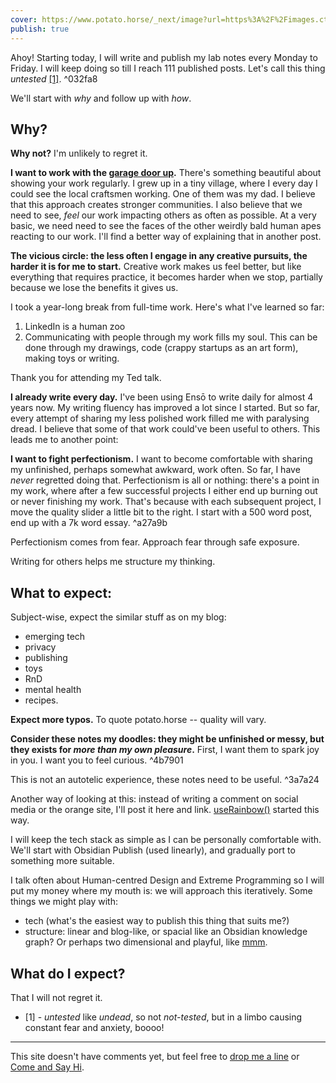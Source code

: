 ```yaml
---
cover: https://www.potato.horse/_next/image?url=https%3A%2F%2Fimages.ctfassets.net%2Fhyylafu4fjks%2F4FfcAF7uGPFlXyxKHto4s4%2Ffa05aed6a17bfc5d911fd928ed6efed7%2FUntitled_Artwork_21.png&w=3840&q=75
publish: true
---
```

Ahoy! Starting today, I will write and publish my lab notes every Monday to Friday. I will keep doing so till I reach 111 published posts. Let's call this thing *untested* <a href='#footer-1'>\[1]</a>. <span id="^032fa8" class="link-marker">^032fa8</span>

We'll start with *why* and follow up with *how*.

## Why?

**Why not?** I'm unlikely to regret it.

**I want to work with the [garage door up](https://notes.andymatuschak.org/zCMhncA1iSE74MKKYQS5PBZ).** There's something beautiful about showing your work regularly. I grew up in a tiny village, where I every day I could see the local craftsmen working. One of them was my dad. I believe that this approach creates stronger communities. I also believe that we need to see, *feel* our work impacting others as often as possible. At a very basic, we need need to see the faces of the other weirdly bald human apes reacting to our work. I'll find a better way of explaining that in another post.

**The vicious circle: the less often I engage in any creative pursuits, the harder it is for me to start.** Creative work makes us feel better, but like everything that requires practice, it becomes harder when we stop, partially because we lose the benefits it gives us.

I took a year-long break from full-time work. Here's what I've learned so far: 

1. LinkedIn is a human zoo
2. Communicating with people through my work fills my soul. This can be done through my drawings, code (crappy startups as an art form), making toys or writing. 

Thank you for attending my Ted talk.

**I already write every day.** I've been using Ensō to write daily for almost 4 years now. My writing fluency has improved a lot since I started. But so far, every attempt of sharing my less polished work filled me with paralysing dread. I believe that some of that work could've been useful to others. This leads me to another point:

**I want to fight perfectionism.** I want to become comfortable with sharing my unfinished, perhaps somewhat awkward, work often. So far, I have *never* regretted doing that. Perfectionism is all or nothing: there's a point in my work, where after a few successful projects I either end up burning out or never finishing my work. That's because with each subsequent project, I move the quality slider a little bit to the right. I start with a 500 word post, end up with a 7k word essay.  <span id="^a27a9b" class="link-marker">^a27a9b</span>

Perfectionism comes from fear. Approach fear through safe exposure.

Writing for others helps me structure my thinking.

## What to expect:

Subject-wise, expect the similar stuff as on my blog: 

- emerging tech
- privacy
- publishing
- toys
- RnD
- mental health
- recipes.

**Expect more typos.** To quote potato.horse -- quality will vary.

**Consider these notes my doodles: they might be unfinished or messy, but they exists for *more than my own pleasure*.**  First, I want them to spark joy in you. I want you to feel curious.  <span id="^4b7901" class="link-marker">^4b7901</span>

This is not an autotelic experience, these notes need to be useful.  <span id="^3a7a24" class="link-marker">^3a7a24</span>

Another way of looking at this: instead of writing a comment on social media or the orange site, I'll post it here and link. [useRainbow()](https://sonnet.io/posts/use-rainbow) started this way.

I will keep the tech stack as simple as I can be personally comfortable with. We'll start with Obsidian Publish (used linearly), and gradually port to something more suitable.

I talk often about Human-centred Design and Extreme Programming so I will put my money where my mouth is: we will approach this iteratively. Some things we might play with:

- tech (what's the easiest way to publish this thing that suits me?)
- structure: linear and blog-like, or spacial like an Obsidian knowledge graph? Or perhaps two dimensional and playful, like [mmm](https://mmm.page).


## What do I expect?

That I will not regret it.

- \[1] - <a id='footer-1'></a>*untested* like *undead*, so not *not-tested*, but in a limbo causing constant fear and anxiety, boooo!
---

This site doesn't have comments yet, but feel free to [drop me a line](mailto:hello@sonnet.io) or [Come and Say Hi](https://sonnet.io/posts/hi).